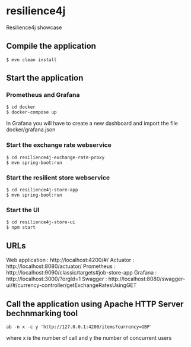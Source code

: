 # resilience4j
Resilience4j showcase

## Compile the application

```
$ mvn clean install
```

## Start the application

### Prometheus and Grafana

```
$ cd docker
$ docker-compose up
```

In Grafana you will have to create a new dashboard and import the file docker/grafana.json


### Start the exchange rate webservice

```
$ cd resilience4j-exchange-rate-proxy
$ mvn spring-boot:run
```

### Start the resilient store webservice

```
$ cd resilience4j-store-app
$ mvn spring-boot:run
```

### Start the UI

```
$ cd resilience4j-store-ui
$ npm start
```

## URLs

Web application : http://localhost:4200/#/
Actuator : http://localhost:8080/actuator/
Prometheus : http://localhost:9090/classic/targets#job-store-app
Grafana : http://localhost:3000/?orgId=1
Swagger : http://localhost:8080/swagger-ui/#/currency-controller/getExchangeRatesUsingGET

## Call the application using Apache HTTP Server bechnmarking tool

```
ab -n x -c y 'http://127.0.0.1:4200/items?currency=GBP'
```

where x is the number of call
and y the number of concurrent users  
